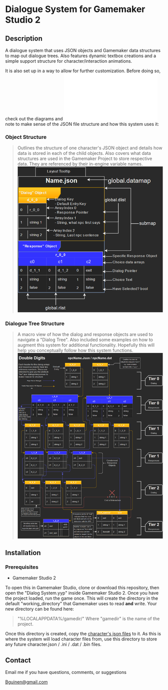 # Dialogue System for Gamemaker Studio 2

## Description

A dialogue system that uses JSON objects and Gamemaker data structures to map out dialogue trees. Also features dynamic textbox creations and a simple support structure for character/interaction animations.

It is also set up in a way to allow for further customization. 
Before doing so, check out the diagrams and ![Further Reading](notes/Further%20Reading.txt) note to make sense of the JSON file structure and how this system uses it:

### Object Structure
> Outlines the structure of one character's JSON object 
> and details how data is stored in each of the child objects. 
> Also covers what data structures are used in the Gamemaker 
> Project to store respective data. They are referenced by 
> their in-engine variable names.  
![Object Structure](Diagrams/Object_Diagram.png?raw=true "Object Structure Diagram")


### Dialogue Tree Structure
> A macro view of how the dialog and response objects are used
> to navigate a "Dialog Tree". Also included some examples on 
> how to augment this system for additional functionality.
> Hopefully this will help you conceptually follow how this system functions.
![Dialog Tree Structure](Diagrams/Tree_Diagram.png?raw=true "Dialog Tree Diagram")


## Installation

### Prerequisites
* Gamemaker Studio 2

To open this in Gamemaker Studio, clone or download this repository, then open the "Dialog System.yyp" inside Gamemaker Studio 2.
Once you have the project loaded, run the game once. This will create the directory in the default "working_directory" that Gamemaker uses to read **and** write.
Your new directory can be found here:
> "%LOCALAPPDATA%/gamedir/"
Where "gamedir" is the name of the project.

Once this directory is created, copy the [character's json files](Dialog%20JSON%20Files/) to it. 
As this is where the system will load character files from, use this directory to store any future character.json / .ini / .dat / .bin files.

## Contact

Email me if you have questions, comments, or suggestions

Bguinen@gmail.com 
